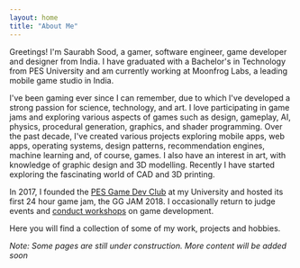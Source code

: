 ```yaml
---
layout: home
title: "About Me"
---
```


Greetings! I'm Saurabh Sood, a gamer, software engineer, game developer and designer from India. I have graduated with a Bachelor's in Technology from PES University and am currently working at Moonfrog Labs, a leading mobile game studio in India.

I've been gaming ever since I can remember, due to which I've developed a strong passion for science, technology, and art. I love participating in game jams and exploring various aspects of games such as design, gameplay, AI, physics, procedural generation, graphics, and shader programming. Over the past decade, I've created various projects exploring mobile apps, web apps, operating systems, design patterns, recommendation engines, machine learning and, of course, games. I also have an interest in art, with knowledge of graphic design and 3D modelling. Recently I have started exploring the fascinating world of CAD and 3D printing.

In 2017, I founded the [PES Game Dev Club](https://pes-gdc.github.io/) at my University and hosted its first 24 hour game jam, the GG JAM 2018. I occasionally return to judge events and [conduct workshops](https://www.linkedin.com/posts/pesuniversity_workshop-on-game-development-held-the-students-activity-6636975433931943936-r4hS) on game development.

Here you will find a collection of some of my work, projects and hobbies.

*Note: Some pages are still under construction. More content will be added soon*